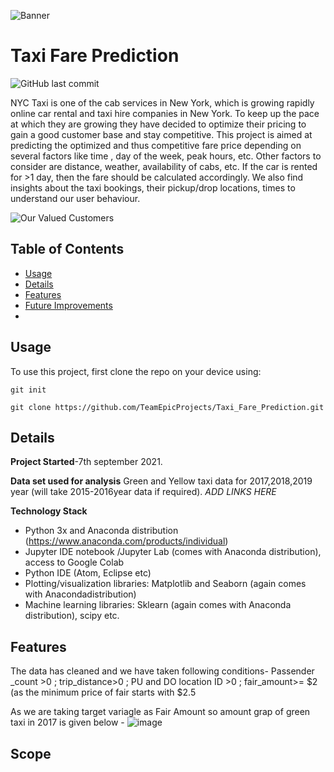 ![Banner](imgs/banner.png)

# Taxi Fare Prediction


![GitHub last commit](https://img.shields.io/github/last-commit/TeamEpicProjects/Taxi_Fare_Prediction)

NYC Taxi is one of the cab services in New York, which is growing rapidly online car rental and taxi hire companies in New York. To keep up the pace at which they are growing they have decided to optimize their pricing to gain a good customer base and stay competitive. This project is aimed at predicting the optimized and thus competitive fare price depending on several factors like time , day of the week, peak hours, etc. Other factors to consider are distance, weather, availability of cabs, etc. If the car is rented for >1 day, then the fare should be calculated accordingly.
We also find insights about the taxi bookings, their pickup/drop locations, times to understand our user behaviour.

![Our Valued Customers](https://media.giphy.com/media/ueL1IQvGAY7ut1CLMy/giphy.gif)

## Table of Contents
- [Usage](#Usage)
- [Details](#Details)
- [Features](#Features)
- [Future Improvements](#Scope)
- 
## Usage
To use this project, first clone the repo on your device using:

```git init```

```git clone https://github.com/TeamEpicProjects/Taxi_Fare_Prediction.git```

## Details

**Project Started**-7th september 2021.

**Data set used for analysis**
Green and Yellow taxi data for 2017,2018,2019 year (will take 2015-2016year data if required). *ADD LINKS HERE*

**Technology Stack**
    
- Python 3x and Anaconda distribution (https://www.anaconda.com/products/individual)
- Jupyter IDE notebook /Jupyter Lab (comes with Anaconda distribution), access to Google Colab
- Python IDE (Atom, Eclipse etc)
- Plotting/visualization libraries: Matplotlib and Seaborn (again comes with Anacondadistribution)
- Machine learning libraries: Sklearn (again comes with Anaconda distribution), scipy etc.
    
## Features
The data has cleaned and we have taken following conditions-
Passender _count >0 ;
trip_distance>0 ; 
PU and DO location ID >0 ;
fair_amount>= $2 (as the minimum price of fair starts with $2.5 


As we are taking target variagle as Fair Amount so amount grap of green taxi in 2017 is given below -
![image](https://user-images.githubusercontent.com/88528280/135269143-747bfc26-712b-401c-949e-baa6a5fe1058.png)


## Scope
